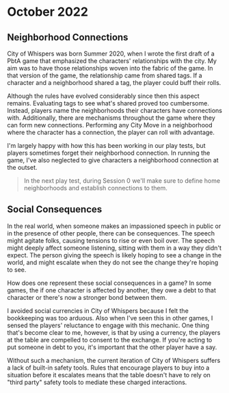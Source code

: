 # October 2022
## Neighborhood Connections

City of Whispers was born Summer 2020, when I wrote the first draft of a PbtA game that emphasized the characters' relationships with the city. My aim was to have those relationships woven into the fabric of the game. In that version of the game, the relationship came from shared tags. If a character and a neighborhood shared a tag, the player could buff their rolls. 

Although the rules have evolved considerably since then this aspect remains. Evaluating tags to see what's shared proved too cumbersome. Instead, players name the neighborhoods their characters have connections with. Additionally, there are mechanisms throughout the game where they can form new connections. Performing any City Move in a neighborhood where the character has a connection, the player can roll with advantage.

I'm largely happy with how this has been working in our play tests, but players sometimes forget their neighborhood connection. In running the game, I've also neglected to give characters a neighborhood connection at the outset.

>In the next play test, during Session 0 we'll make sure to define home neighborhoods and establish connections to them.


## Social Consequences

In the real world, when someone makes an impassioned speech in public or in the presence of other people, there can be consequences. The speech might agitate folks, causing tensions to rise or even boil over. The speech might deeply affect someone listening, sitting with them in a way they didn't expect. The person giving the speech is likely hoping to see a change in the world, and might escalate when they do not see the change they're hoping to see.

How does one represent these social consequences in a game? In some games, the if one character is affected by another, they owe a debt to that character or there's now a stronger bond between them. 

I avoided social currencies in City of Whispers because I felt the bookkeeping was too arduous. Also when I've seen this in other games, I sensed the players' reluctance to engage with this mechanic. One thing that's become clear to me, however, is that by using a currency, the players at the table are compelled to consent to the exchange. If you're acting to put someone in debt to you, it's important that the other player have a say.

Without such a mechanism, the current iteration of City of Whispers suffers a lack of built-in safety tools. Rules that encourage players to buy into a situation before it escalates means that the table doesn't have to rely on "third party" safety tools to mediate these charged interactions.
